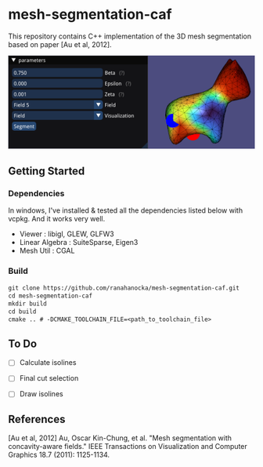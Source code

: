 # mesh-segmentation-caf

This repository contains C++ implementation of the 3D mesh segmentation based on paper [Au et al, 2012].

![image](docs/imgs/some_laplacian_field.png)

## Getting Started

### Dependencies
In windows, I've installed & tested all the dependencies listed below with vcpkg. And it works very well.

- Viewer : libigl, GLEW, GLFW3
- Linear Algebra : SuiteSparse, Eigen3
- Mesh Util : CGAL

### Build
```
git clone https://github.com/ranahanocka/mesh-segmentation-caf.git
cd mesh-segmentation-caf
mkdir build
cd build
cmake .. # -DCMAKE_TOOLCHAIN_FILE=<path_to_toolchain_file>
```

## To Do
- [ ] Calculate isolines
- [ ] Final cut selection
- [ ] Draw isolines


## References
[Au et al, 2012] Au, Oscar Kin-Chung, et al. "Mesh segmentation with concavity-aware fields." IEEE Transactions on Visualization and Computer Graphics 18.7 (2011): 1125-1134.
